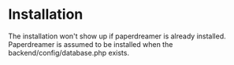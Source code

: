 Installation
============
The installation won't show up if paperdreamer is already installed. Paperdreamer is assumed to be installed when the backend/config/database.php exists.
